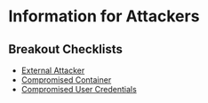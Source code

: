 # Information for Attackers

## Breakout Checklists

- [External Attacker](external_attack_checklist.md)
- [Compromised Container](compromised_container_checklist.md)
- [Compromised User Credentials](compromised_user_credentials_checklist.md)